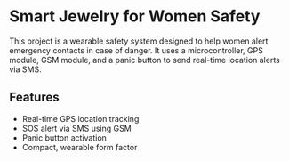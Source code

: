 # Smart Jewelry for Women Safety

This project is a wearable safety system designed to help women alert emergency contacts in case of danger. It uses a microcontroller, GPS module, GSM module, and a panic button to send real-time location alerts via SMS.

## Features
- Real-time GPS location tracking
- SOS alert via SMS using GSM
- Panic button activation
- Compact, wearable form factor
